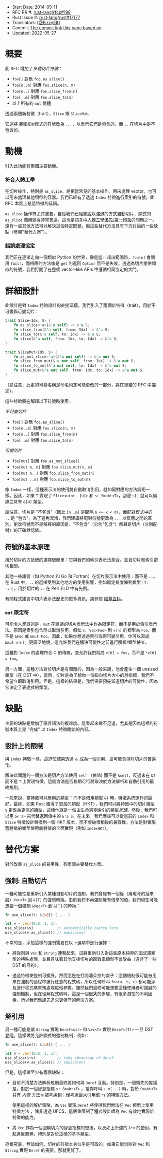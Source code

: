 - Start Date: 2014-09-11
- RFC PR #: [rust-lang/rfcs#198](https://github.com/rust-lang/rfcs/pull/198)
- Rust Issue #: [rust-lang/rust#17177](https://github.com/rust-lang/rust/issues/17177)
- Translators: [[@FizzyElt](https://github.com/FizzyElt)]
- Commit: [The commit link this page based on](https://github.com/rust-lang/rfcs/blob/4009b546172c558a1cfa0f39dd81c896312f73d5/text/0198-slice-notation.md)
- Updated: 2022-05-27

# 概要

此 RFC 增加了*多載切片符號*：

- `foo[]` 對應 `foo.as_slice()`
- `foo[n..m]` 對應 `foo.slice(n, m)`
- `foo[n..]` 對應 `foo.slice_from(n)`
- `foo[..m]` 對應 `foo.slice_to(m)`
- 以上所有的 `mut` 變體

透過兩個新特徵（trait），`Slice` 跟 `SliceMut`.

它還將 範圍`配對`模式的符號改為 `...`，以表示它們是包含的，而 `..` 在切片中是不包含的。

# 動機

引入此功能有兩個主要動機。

### 符合人體工學

在切片操作，特別是 `as_slice`，是相當常見的基本操作，用來處理 vector，也可以用來處理其他類型的容器。我們已經有了透過 `Index` 特徵進行索引的符號，此 RFC 本質上是這特徵的延續。

`as_slice` 操作符尤其重要，自從我們已經擺脫以強迫的方式自動切片，顯式的 `as_slice` 調用變得非常普遍，這也是語言中[人體工學優先/第一印象](https://github.com/rust-lang/rust/issues/14983)的問題之一。還有一些其他方法可以解決這個特定問題，但這些替代方法具有下方討論的一些缺點（參閱"替代方案"）。

### 錯誤處理協定

我們正在逐漸走向一個類似 Python 的世界，像是當 `n` 超出範圍時，`foo[n]` 會調用 `fail!`，而相應的方法像是 `get` 則返回 `Option` 而不是失敗。透過為切片提供類似的符號，我們打開了在整個 vector-like APIs 中遵循相同協定的大門。

# 詳細設計

此設計是對 `Index` 特徵設計的直接延續。我們引入了兩個新特徵（trait），用於不可變與可變切片：

```rust
trait Slice<Idx, S> {
    fn as_slice<'a>(&'a self) -> &'a S;
    fn slice_from(&'a self, from: Idx) -> &'a S;
    fn slice_to(&'a self, to: Idx) -> &'a S;
    fn slice(&'a self, from: Idx, to: Idx) -> &'a S;
}

trait SliceMut<Idx, S> {
    fn as_mut_slice<'a>(&'a mut self) -> &'a mut S;
    fn slice_from_mut(&'a mut self, from: Idx) -> &'a mut S;
    fn slice_to_mut(&'a mut self, to: Idx) -> &'a mut S;
    fn slice_mut(&'a mut self, from: Idx, to: Idx) -> &'a mut S;
}
```

（請注意，此處的可變名稱是命名約定可能更改的一部分，將在單獨的 RFC 中描述）。

這些特徵將在解釋以下符號時使用：

*不可變切片*

- `foo[]` 對應 `foo.as_slice()`
- `foo[n..m]` 對應 `foo.slice(n, m)`
- `foo[n..]` 對應 `foo.slice_from(n)`
- `foo[..m]` 對應 `foo.slice_to(m)`

*可變切片*

- `foo[mut]` 對應 `foo.as_mut_slice()`
- `foo[mut n..m]` 對應 `foo.slice_mut(n, m)`
- `foo[mut n..]` 對應 `foo.slice_from_mut(n)`
- `foo[mut ..m]` 對應 `foo.slice_to_mut(m)`

像 `Index` 一樣，這種表示法的使用將自動取消引用，就如同對應的方法調用一樣。因此，如果 `T` 實現了 `Slice<uint, [U]>` 和 `s: Smaht<T>`，那麼 `s[]` 就可以編譯並具有 `&[U]` 類型。

請注意，切片是 "不包含"（因此 `[n..m]` 是間隔 `n <= x < m`），而配對模式中的 `..` 是 "包含"。為了避免混淆，我們建議將配對符號更改為 `...` 以反應之間的區別。更改符號而不是解釋的原因是，"不包含"（分別"包含"）解釋是切片（分別配對）的正確默認值。

## 符號的基本原理

用於切片的方括號的選擇很簡單：它與我們的索引表示法契合，並且切片和索引密切相關。

其他一些語言（如 Python 和 Go 和 Fortran）在切片表示法中使用 `:` 而不是 `..`。在 Rust 中，`..` 的選擇受到其他地方的使用影響，例如固定長度陣列類型 `[T, ..n]`。用於切片的 `..` 在 Perl 和 D 中有先例。

有關程式語言中切片表示法歷史的更多資訊，請參閱 [維基百科](http://en.wikipedia.org/wiki/Array_slicing)。

### `mut` 限定符

可能令人驚訝的是，`mut` 在建議的切片表示法中作為限定符，而不是用於索引表示法。原因是索引包含隱式取消引用。假如 `v: Vec<Foo>` 則 `v[n]` 的類型為 `Foo`，而不是 `&Foo` 或 `&mut Foo`。因此，如果你想透過索引取得可變引用，你可以寫成 `&mut v[n]`。更廣泛地說，這允許我們在解決可變性之前進行解析/類型檢查。

這種對 `Index` 的處理符合 C 的傳統，並允許我們寫成 `v[0] = foo`，而不是 `*v[0] = foo`。

另一方面，這種方法對於切片是有問題的，因為一般來說，他會產生一個 unsized 類型（在 DST 中），當然，切片是為了給你一個指向切片大小的胖指標，我們不希望立即取消引用。但是，這樣的結果是，我們需要預先知道切片的可變性，因為它決定了表達式的類型。

# 缺點

主要的缺點是增加了語言語法的複雜度。這看起來微不足道，尤其是因為這裡的符號本質上是 "完成" 以 `Index` 特徵開始的內容。

## 設計上的限制

與 `Index` 特徵一樣，這迫使結果透過 `＆` 成為一個引用，這可能會排除切片的普遍化。

解決此問題的一個方法是切片方法使用 `self` （依值) 而不是 `&self`，反過來在 `&T` 而不是 `T` 上實現特徵。這個方法是否長期可行將取決於方法解析和自動引用的最終規則。

一般來說，當特徵可以應用於類型 `T` 而不是借用類型 `&T` 時，特徵系統運作的最好。最終，如果 Rust 獲得了更高的類型（HKT），我們可以將特徵中的切片類型 `S` 更改為更高的類型，這樣他就是一個由生命週期索引的類型*家族*。然後，我們可以用 `S<'a>` 來代替返回值中的 `&'a S`。在未來，我們應該可以從當前的 `Index` 和 `Slice` 特徵設計轉換到一個 HKT 版本，而不會破壞相後的兼容性，方法是對實現舊特徵的類型使用新特徵的全面實現（例如 `IndexHKT`）。

# 替代方案

對於改善 `as_slice` 的易用性，有兩個主要替代方案。

## 強制: 自動切片

一種可能性是重新引入某種自動切片的強制。我們曾經有一個從（用現今的話來說）`Vec<T>` 到 `&[T]` 的強制轉換。由於我們不再強制擁有借來的值，我們現在可能想要一個強制 `&Vec<T>` 到 `&[T]` 的轉換：  

```rust
fn use_slice(t: &[u8]) { ... }

let v = vec!(0u8, 1, 2);
use_slice(&v)           // automatically coerce here
use_slice(v.as_slice()) // equivalent
```

不幸的是，添加這樣的強制需要在以下選項中進行選擇：

* 將強制與 `Vec` 和 `String` 連繫起來，這將重新引入對這些原本純粹的函式庫類型的特殊處理，並且意味著其他支援切片的函數庫類型不會受益（違背了一些 DST 的目的）。

* 透過特徵使強制可擴展。然而這是在打開潘朵拉的盒子：這個機制很可能被用來在強制的過程中運行任意的程式碼，所以任何呼叫 `foo(a, b, c)` 都可能涉及運行程式碼來預處理每個參數。雖然我們最終可能想要這種使用者可擴展的強制機制，但在理解程式碼時，這是一個很**大**的步驟，有很多潛在的不利因素，所以我們應該先追求更保守的解決方案。

## 解引用

另一種可能是讓 `String` 實現 `Deref<str>` 和 `Vec<T>` 實現 `Deref<[T]>` 一旦 DST 登陸。這樣做將允許顯式的強制機制，例如：

```rust
fn use_slice(t: &[u8]) { ... }

let v = vec!(0u8, 1, 2);
use_slice(&*v)          // take advantage of deref
use_slice(v.as_slice()) // equivalent
```

但是，這樣做至少有兩個缺點：

* 目前不清楚方法解析規則最終將如何與 `Deref` 互動。特別是，一個領先的提議是，對於一個智慧指標 `s: Smaht<T>` ，當你呼叫 `s.m(...)` 時，對於 `Smaht<T>` 只有 *內置* 方法 `m` 被考慮到；僅考慮最大引用值 `*s` 的特徵方法。

  使用這樣的解析策略，為 `Vec` 實現 `Deref` 將使得我們無法在 `Vec` 類型上使用特徵方法 ，除非透過 UFCS，這嚴重限制了程式設計師為 `Vec` 有效地實現新特徵的能力。

* 將 `Vec` 作為一個圍繞切片的智慧指標的想法，以及如上所述的 `&*v` 的使用，有點違反直覺，特別是對於這樣的基本類型。

追根究底，無論如何，切片的符號本身似乎是可取的，如果它能消除對 `Vec` 和 `String` 實現 `Deref` 的需要，那就更好了。